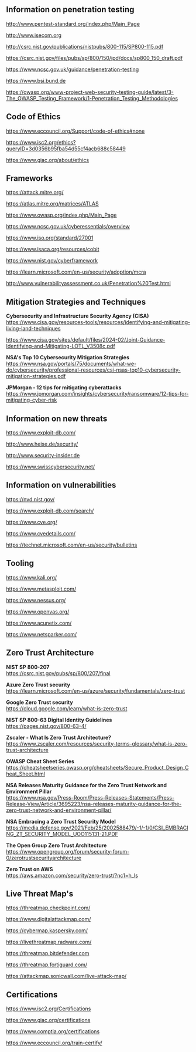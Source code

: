## Information on penetration testing

http://www.pentest-standard.org/index.php/Main_Page

http://www.isecom.org

http://csrc.nist.gov/publications/nistpubs/800-115/SP800-115.pdf

https://csrc.nist.gov/files/pubs/sp/800/150/ipd/docs/sp800_150_draft.pdf

https://www.ncsc.gov.uk/guidance/penetration-testing

https://www.bsi.bund.de

https://owasp.org/www-project-web-security-testing-guide/latest/3-The_OWASP_Testing_Framework/1-Penetration_Testing_Methodologies

##  Code of Ethics

https://www.eccouncil.org/Support/code-of-ethics#none

https://www.isc2.org/ethics?queryID=3d0356b95fba54d55cf4acb688c58449

https://www.giac.org/about/ethics

## Frameworks

https://attack.mitre.org/

https://atlas.mitre.org/matrices/ATLAS

https://www.owasp.org/index.php/Main_Page

https://www.ncsc.gov.uk/cyberessentials/overview

https://www.iso.org/standard/27001

https://www.isaca.org/resources/cobit

https://www.nist.gov/cyberframework

https://learn.microsoft.com/en-us/security/adoption/mcra

http://www.vulnerabilityassessment.co.uk/Penetration%20Test.html

## Mitigation Strategies and Techniques

**Cybersecurity and Infrastructure Security Agency (CISA)**  
https://www.cisa.gov/resources-tools/resources/identifying-and-mitigating-living-land-techniques

https://www.cisa.gov/sites/default/files/2024-02/Joint-Guidance-Identifying-and-Mitigating-LOTL_V3508c.pdf

**NSA's Top 10 Cybersecurity Mitigation Strategies**  
https://www.nsa.gov/portals/75/documents/what-we-do/cybersecurity/professional-resources/csi-nsas-top10-cybersecurity-mitigation-strategies.pdf

**JPMorgan - 12 tips for mitigating cyberattacks**  
https://www.jpmorgan.com/insights/cybersecurity/ransomware/12-tips-for-mitigating-cyber-risk

##  Information on new threats

https://www.exploit-db.com/

http://www.heise.de/security/

http://www.security-insider.de

https://www.swisscybersecurity.net/


##  Information on vulnerabilities

https://nvd.nist.gov/

https://www.exploit-db.com/search/

https://www.cve.org/

https://www.cvedetails.com/

https://technet.microsoft.com/en-us/security/bulletins

## Tooling

https://www.kali.org/

https://www.metasploit.com/

https://www.nessus.org/

https://www.openvas.org/

https://www.acunetix.com/

https://www.netsparker.com/

## Zero Trust Architecture

**NIST SP 800-207**  
https://csrc.nist.gov/pubs/sp/800/207/final

**Azure Zero Trust security**  
https://learn.microsoft.com/en-us/azure/security/fundamentals/zero-trust

**Google Zero Trust security**  
https://cloud.google.com/learn/what-is-zero-trust

**NIST SP 800-63 Digital Identity Guidelines**  
https://pages.nist.gov/800-63-4/

**Zscaler - What Is Zero Trust Architecture?**  
https://www.zscaler.com/resources/security-terms-glossary/what-is-zero-trust-architecture

**OWASP Cheat Sheet Series**  
https://cheatsheetseries.owasp.org/cheatsheets/Secure_Product_Design_Cheat_Sheet.html

**NSA Releases Maturity Guidance for the Zero Trust Network and Environment Pillar**  
https://www.nsa.gov/Press-Room/Press-Releases-Statements/Press-Release-View/Article/3695223/nsa-releases-maturity-guidance-for-the-zero-trust-network-and-environment-pillar/

**NSA Embracing a Zero Trust Security Model**  
https://media.defense.gov/2021/Feb/25/2002588479/-1/-1/0/CSI_EMBRACING_ZT_SECURITY_MODEL_UOO115131-21.PDF

**The Open Group Zero Trust Architecture**  
https://www.opengroup.org/forum/security-forum-0/zerotrustsecurityarchitecture

**Zero Trust on AWS**  
https://aws.amazon.com/security/zero-trust/?nc1=h_ls


## Live Threat Map's

https://threatmap.checkpoint.com/

https://www.digitalattackmap.com/

https://cybermap.kaspersky.com/

https://livethreatmap.radware.com/

https://threatmap.bitdefender.com

https://threatmap.fortiguard.com/

https://attackmap.sonicwall.com/live-attack-map/

## Certifications

https://www.isc2.org/Certifications

https://www.giac.org/certifications

https://www.comptia.org/certifications

https://www.eccouncil.org/train-certify/